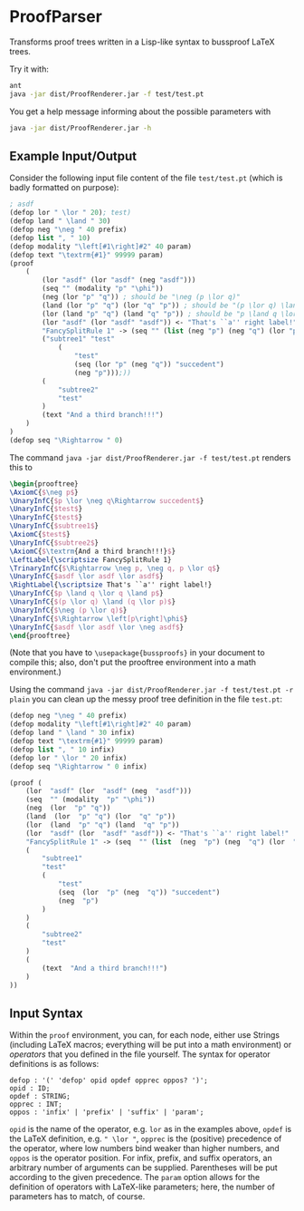 # ProofParser
Transforms proof trees written in a Lisp-like syntax to bussproof LaTeX trees.

Try it with:

```bash
ant
java -jar dist/ProofRenderer.jar -f test/test.pt
```

You get a help message informing about the possible parameters with

```bash
java -jar dist/ProofRenderer.jar -h
```
	
## Example Input/Output

Consider the following input file content of the file `test/test.pt` (which is badly formatted on purpose):

```lisp
; asdf
(defop lor " \lor " 20); test)
(defop land " \land " 30)
(defop neg "\neg " 40 prefix)
(defop list ", " 10)
(defop modality "\left[#1\right]#2" 40 param)
(defop text "\textrm{#1}" 99999 param)
(proof
    (
        (lor "asdf" (lor "asdf" (neg "asdf")))
        (seq "" (modality "p" "\phi"))
        (neg (lor "p" "q")) ; should be "\neg (p \lor q)"
        (land (lor "p" "q") (lor "q" "p")) ; should be "(p \lor q) \land (q \lor p)"
        (lor (land "p" "q") (land "q" "p")) ; should be "p \land q \lor q \land p"
        (lor "asdf" (lor "asdf" "asdf")) <- "That's ``a'' right label!"
        "FancySplitRule 1" -> (seq "" (list (neg "p") (neg "q") (lor "p" "q")))
        ("subtree1" "test"
            (
            	"test"
            	(seq (lor "p" (neg "q")) "succedent")
            	(neg "p")));))
        (
            "subtree2"
            "test"
        )
        (text "And a third branch!!!")
    )
)
(defop seq "\Rightarrow " 0)
```

The command `java -jar dist/ProofRenderer.jar -f test/test.pt` renders this to

```latex
\begin{prooftree}
\AxiomC{$\neg p$}
\UnaryInfC{$p \lor \neg q\Rightarrow succedent$}
\UnaryInfC{$test$}
\UnaryInfC{$test$}
\UnaryInfC{$subtree1$}
\AxiomC{$test$}
\UnaryInfC{$subtree2$}
\AxiomC{$\textrm{And a third branch!!!}$}
\LeftLabel{\scriptsize FancySplitRule 1}
\TrinaryInfC{$\Rightarrow \neg p, \neg q, p \lor q$}
\UnaryInfC{$asdf \lor asdf \lor asdf$}
\RightLabel{\scriptsize That's ``a'' right label!}
\UnaryInfC{$p \land q \lor q \land p$}
\UnaryInfC{$(p \lor q) \land (q \lor p)$}
\UnaryInfC{$\neg (p \lor q)$}
\UnaryInfC{$\Rightarrow \left[p\right]\phi$}
\UnaryInfC{$asdf \lor asdf \lor \neg asdf$}
\end{prooftree}
```

(Note that you have to `\usepackage{bussproofs}` in your document to compile this; also, don't put the prooftree environment into a math environment.)

Using the command `java -jar dist/ProofRenderer.jar -f test/test.pt -r plain` you can clean up the messy proof tree definition in the file `test.pt`:

```lisp
(defop neg "\neg " 40 prefix)
(defop modality "\left[#1\right]#2" 40 param)
(defop land " \land " 30 infix)
(defop text "\textrm{#1}" 99999 param)
(defop list ", " 10 infix)
(defop lor " \lor " 20 infix)
(defop seq "\Rightarrow " 0 infix)

(proof (
	(lor  "asdf" (lor  "asdf" (neg  "asdf")))
	(seq  "" (modality  "p" "\phi"))
	(neg  (lor  "p" "q"))
	(land  (lor  "p" "q") (lor  "q" "p"))
	(lor  (land  "p" "q") (land  "q" "p"))
	(lor  "asdf" (lor  "asdf" "asdf")) <- "That's ``a'' right label!"
	"FancySplitRule 1" -> (seq  "" (list  (neg  "p") (neg  "q") (lor  "p" "q")))
	(
		"subtree1"
		"test"
		(
			"test"
			(seq  (lor  "p" (neg  "q")) "succedent")
			(neg  "p")
		)
	)
	(
		"subtree2"
		"test"
	)
	(
		(text  "And a third branch!!!")
	)
))
```

## Input Syntax

Within the `proof` environment, you can, for each node, either use Strings (including LaTeX macros; everything will be put into a math environment) or *operators* that you defined in the file yourself. The syntax for operator definitions is as follows:

```antrl
defop : '(' 'defop' opid opdef opprec oppos? ')';
opid : ID;
opdef : STRING;
opprec : INT;
oppos :	'infix' | 'prefix' | 'suffix' | 'param';
```

`opid` is the name of the operator, e.g. `lor` as in the examples above, `opdef` is the LaTeX definition, e.g. `" \lor "`, `opprec` is the (positive) precedence of the operator, where low numbers bind weaker than higher numbers, and `oppos` is the operator position. For infix, prefix, and suffix operators, an arbitrary number of arguments can be supplied. Parentheses will be put according to the given precedence. The `param` option allows for the definition of operators with LaTeX-like parameters; here, the number of parameters has to match, of course.
